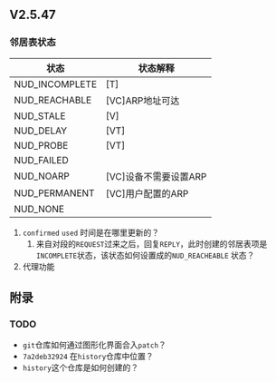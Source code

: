 ## V2.5.47



### 邻居表状态

| 状态           | 状态解释              |
| -------------- | --------------------- |
| NUD_INCOMPLETE | [T]                   |
| NUD_REACHABLE  | [VC]ARP地址可达       |
| NUD_STALE      | [V]                   |
| NUD_DELAY      | [VT]                  |
| NUD_PROBE      | [VT]                  |
| NUD_FAILED     |                       |
| NUD_NOARP      | [VC]设备不需要设置ARP |
| NUD_PERMANENT  | [VC]用户配置的ARP     |
| NUD_NONE       |                       |





1. `confirmed` `used` 时间是在哪里更新的？
   1. 来自对段的`REQUEST`过来之后，回复`REPLY`，此时创建的邻居表项是`INCOMPLETE`状态，该状态如何设置成的`NUD_REACHEABLE` 状态？
2. 代理功能







## 附录

### TODO

* `git`仓库如何通过图形化界面合入`patch`？
* `7a2deb32924` 在`history`仓库中位置？
* `history`这个仓库是如何创建的？

